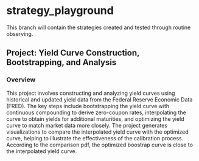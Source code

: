 # strategy_playground

This branch will contain the strategies created and tested through routine observing.

## Project: Yield Curve Construction, Bootstrapping, and Analysis

### Overview
This project involves constructing and analyzing yield curves using historical and updated yield data from the Federal Reserve Economic Data (FRED). The key steps include bootstrapping the yield curve with continuous compounding to derive zero-coupon rates, interpolating the curve to obtain yields for additional maturities, and optimizing the yield curve to match market data more closely. The project generates visualizations to compare the interpolated yield curve with the optimized curve, helping to illustrate the effectiveness of the calibration process. According to the comparison pdf, the optimized boostrap curve is close to the interpolated yield curve.
